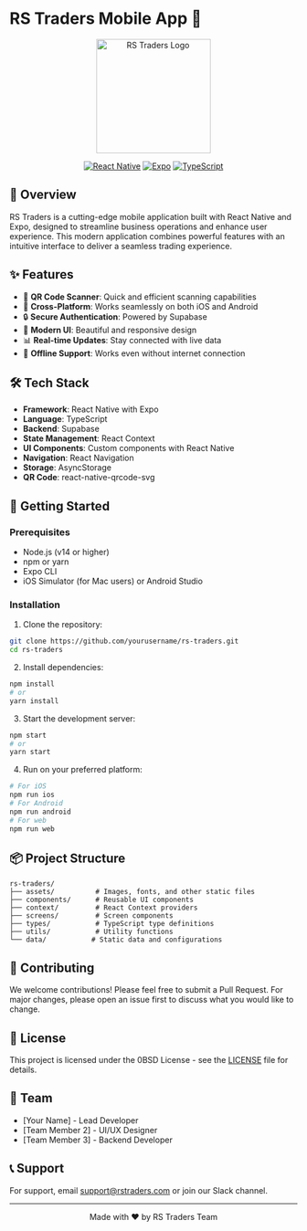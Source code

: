 # RS Traders Mobile App 🚀

<div align="center">
  <img src="assets/logo.png" alt="RS Traders Logo" width="200"/>
  
  [![React Native](https://img.shields.io/badge/React_Native-0.76.7-blue.svg)](https://reactnative.dev/)
  [![Expo](https://img.shields.io/badge/Expo-52.0.37-black.svg)](https://expo.dev/)
  [![TypeScript](https://img.shields.io/badge/TypeScript-5.3.3-blue.svg)](https://www.typescriptlang.org/)
</div>

## 📱 Overview

RS Traders is a cutting-edge mobile application built with React Native and Expo, designed to streamline business operations and enhance user experience. This modern application combines powerful features with an intuitive interface to deliver a seamless trading experience.

## ✨ Features

- 📸 **QR Code Scanner**: Quick and efficient scanning capabilities
- 📱 **Cross-Platform**: Works seamlessly on both iOS and Android
- 🔒 **Secure Authentication**: Powered by Supabase
- 🎨 **Modern UI**: Beautiful and responsive design
- 📊 **Real-time Updates**: Stay connected with live data
- 🔄 **Offline Support**: Works even without internet connection

## 🛠️ Tech Stack

- **Framework**: React Native with Expo
- **Language**: TypeScript
- **Backend**: Supabase
- **State Management**: React Context
- **UI Components**: Custom components with React Native
- **Navigation**: React Navigation
- **Storage**: AsyncStorage
- **QR Code**: react-native-qrcode-svg

## 🚀 Getting Started

### Prerequisites

- Node.js (v14 or higher)
- npm or yarn
- Expo CLI
- iOS Simulator (for Mac users) or Android Studio

### Installation

1. Clone the repository:
```bash
git clone https://github.com/yourusername/rs-traders.git
cd rs-traders
```

2. Install dependencies:
```bash
npm install
# or
yarn install
```

3. Start the development server:
```bash
npm start
# or
yarn start
```

4. Run on your preferred platform:
```bash
# For iOS
npm run ios
# For Android
npm run android
# For web
npm run web
```

## 📦 Project Structure

```
rs-traders/
├── assets/          # Images, fonts, and other static files
├── components/      # Reusable UI components
├── context/         # React Context providers
├── screens/         # Screen components
├── types/           # TypeScript type definitions
├── utils/           # Utility functions
└── data/           # Static data and configurations
```

## 🤝 Contributing

We welcome contributions! Please feel free to submit a Pull Request. For major changes, please open an issue first to discuss what you would like to change.

## 📄 License

This project is licensed under the 0BSD License - see the [LICENSE](LICENSE) file for details.

## 👥 Team

- [Your Name] - Lead Developer
- [Team Member 2] - UI/UX Designer
- [Team Member 3] - Backend Developer

## 📞 Support

For support, email support@rstraders.com or join our Slack channel.

---

<div align="center">
  Made with ❤️ by RS Traders Team
</div> 